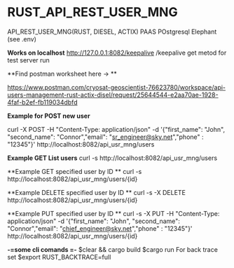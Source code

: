 # RUST_API_REST_USER_MNG
API_REST_USER_MNG(RUST, DIESEL, ACTIX)
PAAS POstgresql Elephant (see .env)

**Works on localhost**
http://127.0.0.1:8082/keepalive
/keepalive  get metod for test server run


**Find postman worksheet here -> ** 

https://www.postman.com/cryosat-geoscientist-76623780/workspace/api-users-management-rust-actix-disel/request/25644544-e2aa70ae-1928-4faf-b2ef-fb119034dbfd


**Example for POST new user**

curl -X POST -H "Content-Type: application/json" -d '{"first_name": "John",  "second_name": "Connor","email": "sr_engineer@sky.net","phone" : "12345"}' http://localhost:8082/api_usr_mng/users


**Example GET List users**
curl -s http://localhost:8082/api_usr_mng/users

**Example GET specified user by ID **
curl -s http://localhost:8082/api_usr_mng/users/{id}


**Example DELETE specified user by ID **
curl -s -X DELETE http://localhost:8082/api_usr_mng/users/{id}

**Example PUT specified user by ID **
curl -s -X PUT -H "Content-Type: application/json" -d '{"first_name": "John",  "second_name": "Connor","email": "chief_engineer@sky.net","phone" : "12345"}' http://localhost:8082/api_usr_mng/users/{id}

**-=some cli comands =-**
$clear && cargo build 
$cargo run 
For back trace set 
$export RUST_BACKTRACE=full



